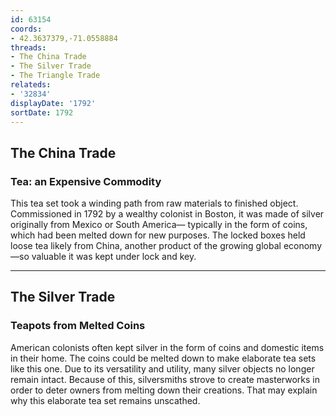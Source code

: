 ```yaml
---
id: 63154
coords:
- 42.3637379,-71.0558884
threads:
- The China Trade
- The Silver Trade
- The Triangle Trade
relateds:
- '32834'
displayDate: '1792'
sortDate: 1792
---
```


## The China Trade

### Tea: an Expensive Commodity

This tea set took a winding path from raw materials to finished object. Commissioned in 1792 by a wealthy colonist in Boston, it was made of silver originally from Mexico or South America— typically in the form of coins, which had been melted down for new purposes. The locked boxes held loose tea likely from China, another product of the growing global economy—so valuable it was kept under lock and key.

* * *

## The Silver Trade

### Teapots from Melted Coins

American colonists often kept silver in the form of coins and domestic items in their home. The coins could be melted down to make elaborate tea sets like this one. Due to its versatility and utility, many silver objects no longer remain intact. Because of this, silversmiths strove to create masterworks in order to deter owners from melting down their creations. That may explain why this elaborate tea set remains unscathed. 
